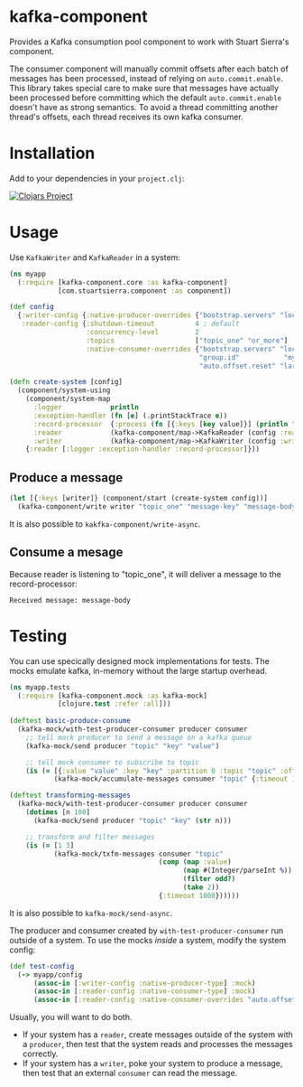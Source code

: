 # kafka-component

Provides a Kafka consumption pool component to work with Stuart Sierra's
component.

The consumer component will manually commit offsets after each batch of messages
has been processed, instead of relying on `auto.commit.enable`. This library takes
special care to make sure that messages have actually been processed before committing
which the default `auto.commit.enable` doesn't have as strong semantics. To avoid a
thread committing another thread's offsets, each thread receives its own kafka consumer.

# Installation

Add to your dependencies in your `project.clj`:

[![Clojars Project](https://img.shields.io/clojars/v/kafka-component.svg)](https://clojars.org/kafka-component)

# Usage

Use `KafkaWriter` and `KafkaReader` in a system:

```clojure
(ns myapp
  (:require [kafka-component.core :as kafka-component]
            [com.stuartsierra.component :as component])

(def config
  {:writer-config {:native-producer-overrides {"bootstrap.servers" "localhost:9092"}}
   :reader-config {:shutdown-timeout          4 ; default
                   :concurrency-level         2
                   :topics                    ["topic_one" "or_more"]
                   :native-consumer-overrides {"bootstrap.servers" "localhost:9092"
                                               "group.id"           "myapp"
                                               "auto.offset.reset" "largest"}}})

(defn create-system [config]
  (component/system-using
    (component/system-map
      :logger            println
      :exception-handler (fn [e] (.printStackTrace e))
      :record-processor  {:process (fn [{:keys [key value]}] (println "Received message: " value))}
      :reader            (kafka-component/map->KafkaReader (config :reader-config))
      :writer            (kafka-component/map->KafkaWriter (config :writer-config)))))
    {:reader [:logger :exception-handler :record-processor]}))
```

## Produce a message

```clojure
(let [{:keys [writer]} (component/start (create-system config))]
  (kafka-component/write writer "topic_one" "message-key" "message-body"))
```

It is also possible to `kakfka-component/write-async`.

## Consume a mesage

Because reader is listening to "topic_one", it will deliver a message to the record-processor:

```
Received message: message-body
```

# Testing

You can use specically designed mock implementations for tests. The mocks
emulate kafka, in-memory without the large startup overhead.

```clojure
(ns myapp.tests
  (:require [kafka-component.mock :as kafka-mock]
            [clojure.test :refer :all]))
            
(deftest basic-produce-consume
  (kafka-mock/with-test-producer-consumer producer consumer
    ;; tell mock producer to send a message on a kafka queue
    (kafka-mock/send producer "topic" "key" "value")

    ;; tell mock consumer to subscribe to topic
    (is (= [{:value "value" :key "key" :partition 0 :topic "topic" :offset 0}]
           (kafka-mock/accumulate-messages consumer "topic" {:timeout 1000})))))

(deftest transforming-messages
  (kafka-mock/with-test-producer-consumer producer consumer
    (dotimes [n 100]
      (kafka-mock/send producer "topic" "key" (str n)))

    ;; transform and filter messages
    (is (= [1 3]
           (kafka-mock/txfm-messages consumer "topic"
                                     (comp (map :value)
                                           (map #(Integer/parseInt %))
                                           (filter odd?)
                                           (take 2))
                                     {:timeout 1000})))))
```

It is also possible to `kafka-mock/send-async`.

The producer and consumer created by `with-test-producer-consumer` run outside of
a system. To use the mocks *inside* a system, modify the system config:

```clojure
(def test-config
  (-> myapp/config
      (assoc-in [:writer-config :native-producer-type] :mock)
      (assoc-in [:reader-config :native-consumer-type] :mock)
      (assoc-in [:reader-config :native-consumer-overrides "auto.offset.reset"] "earliest")))
```

Usually, you will want to do both.
* If your system has a `reader`, create messages outside of the system with a
  `producer`, then test that the system reads and processes the messages
  correctly.
* If your system has a `writer`, poke your system to produce a message, then
  test that an external `consumer` can read the message.
